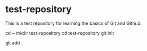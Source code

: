 # test-repository
This is a test repository for learning the basics of Git and Github.

cd ~
mkdir test-repository
cd test-repository
git init

git add .